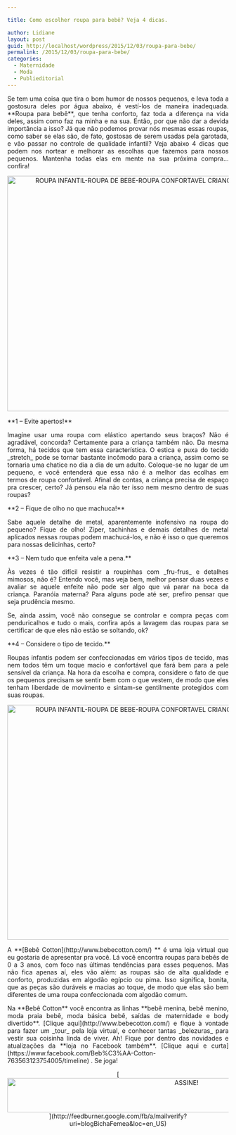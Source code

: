 ```yaml
---

title: Como escolher roupa para bebê? Veja 4 dicas.

author: Lidiane
layout: post
guid: http://localhost/wordpress/2015/12/03/roupa-para-bebe/
permalink: /2015/12/03/roupa-para-bebe/
categories:
  - Maternidade
  - Moda
  - Publieditorial
---
```

<p align="justify">
  Se tem uma coisa que tira o bom humor de nossos pequenos, e leva toda a gostosura deles por água abaixo, é vestí-los de maneira inadequada. **Roupa para bebê**, que tenha conforto, faz toda a diferença na vida deles, assim como faz na minha e na sua. Então, por que não dar a devida importância a isso? Já que não podemos provar nós mesmas essas roupas, como saber se elas são, de fato, gostosas de serem usadas pela garotada, e vão passar no controle de qualidade infantil? Veja abaixo 4 dicas que podem nos nortear e melhorar as escolhas que fazemos para nossos pequenos. Mantenha todas elas em mente na sua próxima compra… confira!
</p>

<p align="center">
  <a href="http://www.trololodemulher.com.br/blog/wp-content/uploads/2015/12/ROUPA-INFANTIL-ROUPA-DE-BEBE-ROUPA-CONFORTAVEL-CRIANCA-ROUPA-CRIANCA-DE-ALGODAO2.jpg"><img class="alignnone size-full wp-image-11727" src="http://www.trololodemulher.com.br/blog/wp-content/uploads/2015/12/ROUPA-INFANTIL-ROUPA-DE-BEBE-ROUPA-CONFORTAVEL-CRIANCA-ROUPA-CRIANCA-DE-ALGODAO2.jpg" alt="ROUPA INFANTIL-ROUPA DE BEBE-ROUPA CONFORTAVEL CRIANCA-ROUPA CRIANCA DE ALGODAO[2]" width="800" height="535" /></a>
</p>

<p align="justify">
  **1 – Evite apertos!**
</p>

<p align="justify">
  Imagine usar uma roupa com elástico apertando seus braços? Não é agradável, concorda? Certamente para a criança também não. Da mesma forma, há tecidos que tem essa característica. O estica e puxa do tecido _stretch_ pode se tornar bastante incômodo para a criança, assim como se tornaria uma chatice no dia a dia de um adulto. Coloque-se no lugar de um pequeno, e você entenderá que essa não é a melhor das ecolhas em termos de roupa confortável. Afinal de contas, a criança precisa de espaço pra crescer, certo? Já pensou ela não ter isso nem mesmo dentro de suas roupas?
</p>

<p align="justify">
  **2 – Fique de olho no que machuca!**
</p>

<p align="justify">
  Sabe aquele detalhe de metal, aparentemente inofensivo na roupa do pequeno? Fique de olho! Zíper, tachinhas e demais detalhes de metal aplicados nessas roupas podem machucá-los, e não é isso o que queremos para nossas delicinhas, certo?
</p>

<p align="justify">
  **3 – Nem tudo que enfeita vale a pena.**
</p>

<p align="justify">
  Às vezes é tão difícil resistir a roupinhas com _fru-frus_ e detalhes mimosos, não é? Entendo você, mas veja bem, melhor pensar duas vezes e avaliar se aquele enfeite não pode ser algo que vá parar na boca da criança. Paranóia materna? Para alguns pode até ser, prefiro pensar que seja prudência mesmo.
</p>

<p align="justify">
  Se, ainda assim, você não consegue se controlar e compra peças com penduricalhos e tudo o mais, confira após a lavagem das roupas para se certificar de que eles não estão se soltando, ok?
</p>

<p align="justify">
  **4 – Considere o tipo de tecido.**
</p>

<p align="justify">
  Roupas infantis podem ser confeccionadas em vários tipos de tecido, mas nem todos têm um toque macio e confortável que fará bem para a pele sensível da criança. Na hora da escolha e compra, considere o fato de que os pequenos precisam se sentir bem com o que vestem, de modo que eles tenham liberdade de movimento e sintam-se gentilmente protegidos com suas roupas.
</p>

<p align="center">
  <a href="http://www.trololodemulher.com.br/blog/wp-content/uploads/2015/12/ROUPA-INFANTIL-ROUPA-DE-BEBE-ROUPA-CONFORTAVEL-CRIANCA-ROUPA-CRIANCA-DE-ALGODAO3.jpg"><img class="alignnone size-full wp-image-11729" src="http://www.trololodemulher.com.br/blog/wp-content/uploads/2015/12/ROUPA-INFANTIL-ROUPA-DE-BEBE-ROUPA-CONFORTAVEL-CRIANCA-ROUPA-CRIANCA-DE-ALGODAO3.jpg" alt="ROUPA INFANTIL-ROUPA DE BEBE-ROUPA CONFORTAVEL CRIANCA-ROUPA CRIANCA DE ALGODAO[3]" width="800" height="534" /></a>
</p>

<p align="justify">
  A **[Bebê Cotton](http://www.bebecotton.com/) ** é uma loja virtual que eu gostaria de apresentar pra você. Lá você encontra roupas para bebês de 0 a 3 anos, com foco nas últimas tendências para esses pequenos. Mas não fica apenas aí, eles vão além: as roupas são de alta qualidade e conforto, produzidas em algodão egípcio ou pima. Isso significa, bonita, que as peças são duráveis e macias ao toque, de modo que elas são bem diferentes de uma roupa confeccionada com algodão comum.
</p>

<p align="justify">
  Na **Bebê Cotton** você encontra as linhas **bebê menina, bebê menino, moda praia bebê, moda básica bebê, saídas de maternidade e body divertido**. [Clique aqui](http://www.bebecotton.com/)  e fique à vontade para fazer um _tour_ pela loja virtual, e conhecer tantas _belezuras_ para vestir sua coisinha linda de viver. Ah! Fique por dentro das novidades e atualizações da **loja no Facebook também**. [Clique aqui e curta](https://www.facebook.com/Beb%C3%AA-Cotton-763563123754005/timeline) . Se joga!
</p>

<p align="center">
  [<img class="alignnone size-full wp-image-10439" src="http://www.trololodemulher.com.br/blog/wp-content/uploads/2014/09/ASSINE.png" alt="ASSINE!" width="800" height="78" />](http://feedburner.google.com/fb/a/mailverify?uri=blogBichaFemea&loc=en_US) 
</p>

<p align="justify">